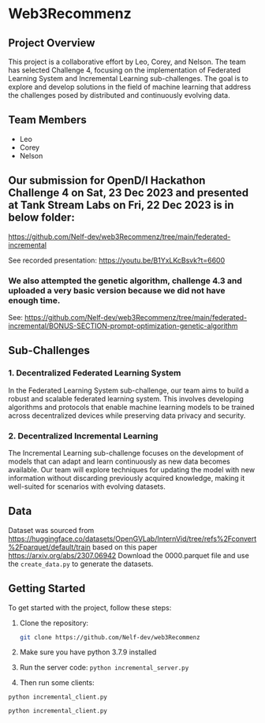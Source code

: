 # Web3Recommenz

## Project Overview

This project is a collaborative effort by Leo, Corey, and Nelson. The team has selected Challenge 4, focusing on the implementation of Federated Learning System and Incremental Learning sub-challenges. The goal is to explore and develop solutions in the field of machine learning that address the challenges posed by distributed and continuously evolving data.

## Team Members

- Leo
- Corey
- Nelson

## Our submission for OpenD/I Hackathon Challenge 4 on Sat, 23 Dec 2023 and presented at Tank Stream Labs on Fri, 22 Dec 2023 is in below folder:
https://github.com/Nelf-dev/web3Recommenz/tree/main/federated-incremental

See recorded presentation: https://youtu.be/B1YxLKcBsvk?t=6600

### We also attempted the genetic algorithm, challenge 4.3 and uploaded a very basic version because we did not have enough time.

See: https://github.com/Nelf-dev/web3Recommenz/tree/main/federated-incremental/BONUS-SECTION-prompt-optimization-genetic-algorithm

## Sub-Challenges

### 1. Decentralized Federated Learning System

In the Federated Learning System sub-challenge, our team aims to build a robust and scalable federated learning system. This involves developing algorithms and protocols that enable machine learning models to be trained across decentralized devices while preserving data privacy and security.

### 2. Decentralized Incremental Learning

The Incremental Learning sub-challenge focuses on the development of models that can adapt and learn continuously as new data becomes available. Our team will explore techniques for updating the model with new information without discarding previously acquired knowledge, making it well-suited for scenarios with evolving datasets.

## Data

Dataset was sourced from https://huggingface.co/datasets/OpenGVLab/InternVid/tree/refs%2Fconvert%2Fparquet/default/train based on this paper https://arxiv.org/abs/2307.06942
Download the 0000.parquet file and use the `create_data.py` to generate the datasets.


## Getting Started

To get started with the project, follow these steps:

1. Clone the repository:

   ```bash
   git clone https://github.com/Nelf-dev/web3Recommenz
   ```

2. Make sure you have python 3.7.9 installed

3. Run the server code:
`python incremental_server.py`

4. Then run some clients:

`python incremental_client.py`

`python incremental_client.py`
